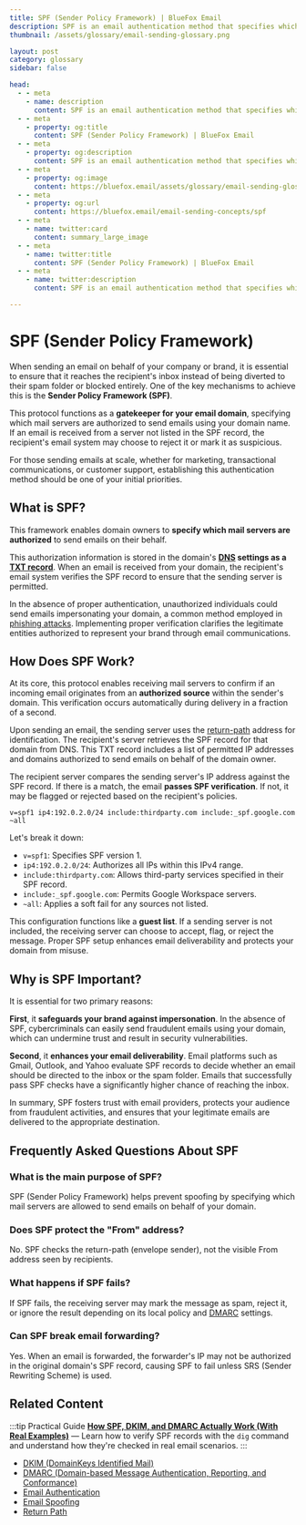 ```yaml
---
title: SPF (Sender Policy Framework) | BlueFox Email
description: SPF is an email authentication method that specifies which mail servers are authorized to send emails on behalf of your domain, helping prevent email spoofing and improving deliverability.
thumbnail: /assets/glossary/email-sending-glossary.png

layout: post
category: glossary
sidebar: false

head:
  - - meta
    - name: description
      content: SPF is an email authentication method that specifies which mail servers are authorized to send emails on behalf of your domain, helping prevent email spoofing and improving deliverability.
  - - meta
    - property: og:title
      content: SPF (Sender Policy Framework) | BlueFox Email
  - - meta
    - property: og:description
      content: SPF is an email authentication method that specifies which mail servers are authorized to send emails on behalf of your domain, helping prevent email spoofing and improving deliverability.
  - - meta
    - property: og:image
      content: https://bluefox.email/assets/glossary/email-sending-glossary.png
  - - meta
    - property: og:url
      content: https://bluefox.email/email-sending-concepts/spf
  - - meta
    - name: twitter:card
      content: summary_large_image
  - - meta
    - name: twitter:title
      content: SPF (Sender Policy Framework) | BlueFox Email
  - - meta
    - name: twitter:description
      content: SPF is an email authentication method that specifies which mail servers are authorized to send emails on behalf of your domain, helping prevent email spoofing and improving deliverability.

---
```


# SPF (Sender Policy Framework)

When sending an email on behalf of your company or brand, it is essential to ensure that it reaches the recipient's inbox instead of being diverted to their spam folder or blocked entirely. One of the key mechanisms to achieve this is the **Sender Policy Framework (SPF)**.

This protocol functions as a **gatekeeper for your email domain**, specifying which mail servers are authorized to send emails using your domain name. If an email is received from a server not listed in the SPF record, the recipient's email system may choose to reject it or mark it as suspicious.

For those sending emails at scale, whether for marketing, transactional communications, or customer support, establishing this authentication method should be one of your initial priorities.

## What is SPF?

This framework enables domain owners to **specify which mail servers are authorized** to send emails on their behalf. 

This authorization information is stored in the domain's **[DNS](/email-sending-concepts/dns) settings as a [TXT record](/email-sending-concepts/txt-record)**. When an email is received from your domain, the recipient's email system verifies the SPF record to ensure that the sending server is permitted. 

In the absence of proper authentication, unauthorized individuals could send emails impersonating your domain, a common method employed in [phishing attacks](/email-sending-concepts/email-spoofing). Implementing proper verification clarifies the legitimate entities authorized to represent your brand through email communications.

## How Does SPF Work?

At its core, this protocol enables receiving mail servers to confirm if an incoming email originates from an **authorized source** within the sender's domain. This verification occurs automatically during delivery in a fraction of a second.

Upon sending an email, the sending server uses the [return-path](/email-sending-concepts/return-path) address for identification. The recipient's server retrieves the SPF record for that domain from DNS. This TXT record includes a list of permitted IP addresses and domains authorized to send emails on behalf of the domain owner.

The recipient server compares the sending server's IP address against the SPF record. If there is a match, the email **passes SPF verification**. If not, it may be flagged or rejected based on the recipient's policies.

`v=spf1 ip4:192.0.2.0/24 include:thirdparty.com include:_spf.google.com ~all`

Let's break it down:

- `v=spf1`: Specifies SPF version 1.
- `ip4:192.0.2.0/24`: Authorizes all IPs within this IPv4 range.
- `include:thirdparty.com`: Allows third-party services specified in their SPF record.
- `include:_spf.google.com`: Permits Google Workspace servers.
- `~all`: Applies a soft fail for any sources not listed.

This configuration functions like a **guest list**. If a sending server is not included, the receiving server can choose to accept, flag, or reject the message. Proper SPF setup enhances email deliverability and protects your domain from misuse.

## Why is SPF Important?

It is essential for two primary reasons:

**First**, it **safeguards your brand against impersonation**. In the absence of SPF, cybercriminals can easily send fraudulent emails using your domain, which can undermine trust and result in security vulnerabilities.

**Second**, it **enhances your email deliverability**. Email platforms such as Gmail, Outlook, and Yahoo evaluate SPF records to decide whether an email should be directed to the inbox or the spam folder. Emails that successfully pass SPF checks have a significantly higher chance of reaching the inbox.

In summary, SPF fosters trust with email providers, protects your audience from fraudulent activities, and ensures that your legitimate emails are delivered to the appropriate destination.

## Frequently Asked Questions About SPF

### What is the main purpose of SPF?
SPF (Sender Policy Framework) helps prevent spoofing by specifying which mail servers are allowed to send emails on behalf of your domain.

### Does SPF protect the "From" address?
No. SPF checks the return-path (envelope sender), not the visible From address seen by recipients.

### What happens if SPF fails?
If SPF fails, the receiving server may mark the message as spam, reject it, or ignore the result depending on its local policy and [DMARC](/email-sending-concepts/dmarc) settings.

### Can SPF break email forwarding?
Yes. When an email is forwarded, the forwarder's IP may not be authorized in the original domain's SPF record, causing SPF to fail unless SRS (Sender Rewriting Scheme) is used.

## Related Content
:::tip Practical Guide
**[How SPF, DKIM, and DMARC Actually Work (With Real Examples)](/posts/how-spf-dkim-and-dmarc-actually-work-with-real-examples)** — Learn how to verify SPF records with the `dig` command and understand how they're checked in real email scenarios.
:::

- [DKIM (DomainKeys Identified Mail)](/email-sending-concepts/dkim)
- [DMARC (Domain-based Message Authentication, Reporting, and Conformance)](/email-sending-concepts/dmarc)
- [Email Authentication](/email-sending-concepts/email-authentication)  
- [Email Spoofing](/email-sending-concepts/email-spoofing)  
- [Return Path](/email-sending-concepts/return-path)

<GlossaryCTA />